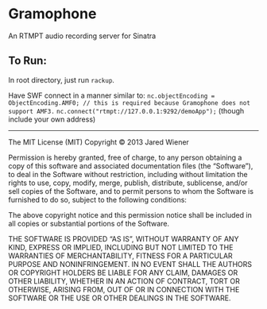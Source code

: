 Gramophone
==========

An RTMPT audio recording server for Sinatra

To Run:
-------
In root directory, just run `rackup`.

Have SWF connect in a manner similar to:
`nc.objectEncoding = ObjectEncoding.AMF0; // this is required because Gramophone does not support AMF3.`
`nc.connect("rtmpt://127.0.0.1:9292/demoApp");`
(though include your own address)

-------------------

The MIT License (MIT)
Copyright © 2013 Jared Wiener

Permission is hereby granted, free of charge, to any person obtaining a copy of this software and associated documentation files (the “Software”), to deal in the Software without restriction, including without limitation the rights to use, copy, modify, merge, publish, distribute, sublicense, and/or sell copies of the Software, and to permit persons to whom the Software is furnished to do so, subject to the following conditions:

The above copyright notice and this permission notice shall be included in all copies or substantial portions of the Software.

THE SOFTWARE IS PROVIDED “AS IS”, WITHOUT WARRANTY OF ANY KIND, EXPRESS OR IMPLIED, INCLUDING BUT NOT LIMITED TO THE WARRANTIES OF MERCHANTABILITY, FITNESS FOR A PARTICULAR PURPOSE AND NONINFRINGEMENT. IN NO EVENT SHALL THE AUTHORS OR COPYRIGHT HOLDERS BE LIABLE FOR ANY CLAIM, DAMAGES OR OTHER LIABILITY, WHETHER IN AN ACTION OF CONTRACT, TORT OR OTHERWISE, ARISING FROM, OUT OF OR IN CONNECTION WITH THE SOFTWARE OR THE USE OR OTHER DEALINGS IN THE SOFTWARE.
